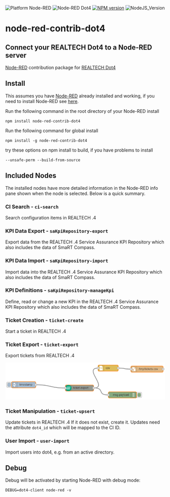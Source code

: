 ![Platform Node-RED](http://b.repl.ca/v1/Platform-Node--RED-red.png)
![Node-RED Dot4](http://b.repl.ca/v1/Node--RED-Dot4-orange.png)
[![NPM version](https://badge.fury.io/js/node-red-contrib-dot4.png)](https://www.npmjs.com/package/node-red-contrib-dot4)
![NodeJS_Version](http://b.repl.ca/v1/NodeJS-LTS-green.png)

# node-red-contrib-dot4

## Connect your REALTECH Dot4 to a Node-RED server 

[Node-RED][1] contribution package for [REALTECH Dot4][2]

## Install

This assumes you have [Node-RED](https://nodered.org) already installed and working, if you need to install Node-RED see [here](https://nodered.org/docs/getting-started/).

Run the following command in the root directory of your Node-RED install

    npm install node-red-contrib-dot4

Run the following command for global install

    npm install -g node-red-contrib-dot4

try these options on npm install to build, if you have problems to install

    --unsafe-perm --build-from-source
    
## Included Nodes

The installed nodes have more detailed information in the Node-RED info pane shown when the node is selected. Below is a quick summary.

### CI Search - `ci-search`

Search configuration items in REALTECH .4

### KPI Data Export - `saKpiRepository-export`

Export data from the REALTECH .4 Service Assurance KPI Repository which also includes the data of SmaRT Compass.

### KPI Data Import - `saKpiRepository-import`

Import data into the REALTECH .4 Service Assurance KPI Repository which also includes the data of SmaRT Compass.

### KPI Definitions - `saKpiRepository-manageKpi`

Define, read or change a new KPI in the REALTECH .4 Service Assurance KPI Repository which also includes the data of SmaRT Compass.

### Ticket Creation - `ticket-create`

Start a ticket in REALTECH .4

### Ticket Export - `ticket-export`

Export tickets from REALTECH .4

![Flow Example](images/screenshot-ticket-export-1.png)

### Ticket Manipulation - `ticket-upsert`

Update tickets in REALTECH .4
If it does not exist, create it.
Updates need the attribute `dot4_id` which will be mapped to the CI ID.

### User Import - `user-import`

Import users into dot4, e.g. from an active directory.

## Debug

Debug will be activated by starting Node-RED with debug mode:

    DEBUG=dot4-client node-red -v


[1]:https://nodered.org
[2]:https://hub.dot4.de